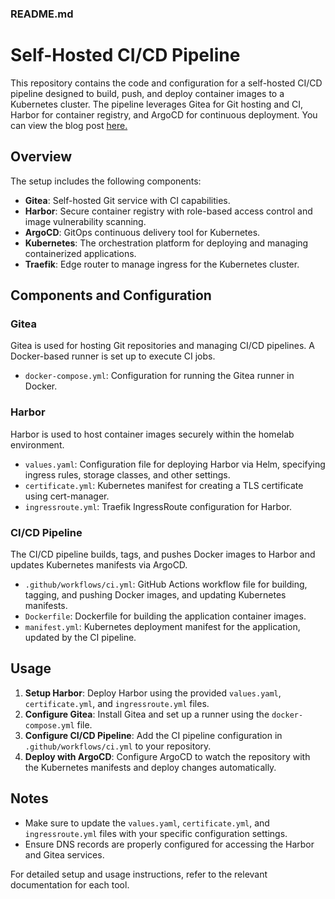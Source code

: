 ### README.md

# Self-Hosted CI/CD Pipeline

This repository contains the code and configuration for a self-hosted CI/CD pipeline designed to build, push, and deploy container images to a Kubernetes cluster. The pipeline leverages Gitea for Git hosting and CI, Harbor for container registry, and ArgoCD for continuous deployment. You can view the blog post [here.](https://khenry.substack.com/p/cicd)

## Overview

The setup includes the following components:

- **Gitea**: Self-hosted Git service with CI capabilities.
- **Harbor**: Secure container registry with role-based access control and image vulnerability scanning.
- **ArgoCD**: GitOps continuous delivery tool for Kubernetes.
- **Kubernetes**: The orchestration platform for deploying and managing containerized applications.
- **Traefik**: Edge router to manage ingress for the Kubernetes cluster.

## Components and Configuration

### Gitea

Gitea is used for hosting Git repositories and managing CI/CD pipelines. A Docker-based runner is set up to execute CI jobs.

- `docker-compose.yml`: Configuration for running the Gitea runner in Docker.

### Harbor

Harbor is used to host container images securely within the homelab environment.

- `values.yaml`: Configuration file for deploying Harbor via Helm, specifying ingress rules, storage classes, and other settings.
- `certificate.yml`: Kubernetes manifest for creating a TLS certificate using cert-manager.
- `ingressroute.yml`: Traefik IngressRoute configuration for Harbor.

### CI/CD Pipeline

The CI/CD pipeline builds, tags, and pushes Docker images to Harbor and updates Kubernetes manifests via ArgoCD.

- `.github/workflows/ci.yml`: GitHub Actions workflow file for building, tagging, and pushing Docker images, and updating Kubernetes manifests.
- `Dockerfile`: Dockerfile for building the application container images.
- `manifest.yml`: Kubernetes deployment manifest for the application, updated by the CI pipeline.

## Usage

1. **Setup Harbor**: Deploy Harbor using the provided `values.yaml`, `certificate.yml`, and `ingressroute.yml` files.
2. **Configure Gitea**: Install Gitea and set up a runner using the `docker-compose.yml` file.
3. **Configure CI/CD Pipeline**: Add the CI pipeline configuration in `.github/workflows/ci.yml` to your repository.
4. **Deploy with ArgoCD**: Configure ArgoCD to watch the repository with the Kubernetes manifests and deploy changes automatically.

## Notes

- Make sure to update the `values.yaml`, `certificate.yml`, and `ingressroute.yml` files with your specific configuration settings.
- Ensure DNS records are properly configured for accessing the Harbor and Gitea services.

For detailed setup and usage instructions, refer to the relevant documentation for each tool.
